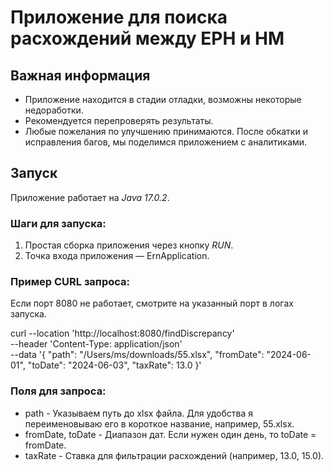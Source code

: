 # Приложение для поиска расхождений между ЕРН и НМ

## Важная информация
- Приложение находится в стадии отладки, возможны некоторые недоработки.
- Рекомендуется перепроверять результаты.
- Любые пожелания по улучшению принимаются. После обкатки и исправления багов, мы поделимся приложением с аналитиками.

## Запуск
Приложение работает на *Java 17.0.2*.

### Шаги для запуска:
1. Простая сборка приложения через кнопку *RUN*.
2. Точка входа приложения — ErnApplication.

### Пример CURL запроса:

Если порт 8080 не работает, смотрите на указанный порт в логах запуска.

curl --location 'http://localhost:8080/findDiscrepancy' \
--header 'Content-Type: application/json' \
--data '{
"path": "/Users/ms/downloads/55.xlsx",
"fromDate": "2024-06-01",
"toDate": "2024-06-03",
"taxRate": 13.0
}'
### Поля для запроса:
- path - Указываем путь до xlsx файла. Для удобства я переименовываю его в короткое название, например, 55.xlsx.
- fromDate, toDate - Диапазон дат. Если нужен один день, то toDate = fromDate.
- taxRate - Ставка для фильтрации расхождений (например, 13.0, 15.0).
